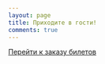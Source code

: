 ```yaml
---
layout: page
title: Приходите в гости!
comments: true
---
```


<a href="https://tensor-tmn.timepad.ru/event/573685/" data-twf-placeholder="yes">Перейти к заказу билетов</a><script type="text/javascript" async="async" defer="defer" charset="UTF-8" src="https://timepad.ru/js/tpwf/loader/min/loader.js" data-timepad-customized="21998" data-twf2s-event--id="573685" data-timepad-widget-v2="event_register"></script>
